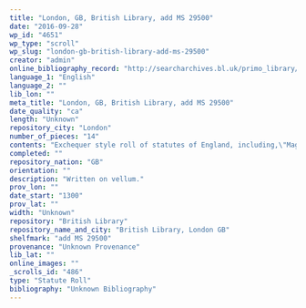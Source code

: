 ```yaml
---
title: "London, GB, British Library, add MS 29500"
date: "2016-09-28"
wp_id: "4651"
wp_type: "scroll"
wp_slug: "london-gb-british-library-add-ms-29500"
creator: "admin"
online_bibliography_record: "http://searcharchives.bl.uk/primo_library/libweb/action/display.do?tabs=detailsTab&ct=display&fn=search&doc=IAMS032-002021020&indx=1&recIds=IAMS032-002021020&recIdxs=0&elementId=0&renderMode=poppedOut&displayMode=full&frbrVersion=&dscnt=1&frbg=&scp.scps=scope%3A%28BL%29&tab=local&dstmp=1404149231017&srt=rank&mode=Basic&dum=true&vl(freeText0)=29500&vid=IAMS_VU2"
language_1: "English"
language_2: ""
lib_lon: ""
meta_title: "London, GB, British Library, add MS 29500"
date_quality: "ca"
length: "Unknown"
repository_city: "London"
number_of_pieces: "14"
contents: "Exchequer style roll of statutes of England, including,\"Magna Carta\" of Edward I., \"Carta Forests\" of the same, statutes of Merton, Marlborough, Westminster I., Gloucester, and Westminster II."
completed: ""
repository_nation: "GB"
orientation: ""
description: "Written on vellum."
prov_lon: ""
date_start: "1300"
prov_lat: ""
width: "Unknown"
repository: "British Library"
repository_name_and_city: "British Library, London GB"
shelfmark: "add MS 29500"
provenance: "Unknown Provenance"
lib_lat: ""
online_images: ""
_scrolls_id: "486"
type: "Statute Roll"
bibliography: "Unknown Bibliography"
---
```



